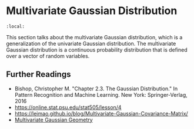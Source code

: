# Multivariate Gaussian Distribution

```{contents}
:local:
```

This section talks about the multivariate Gaussian distribution, which is a
generalization of the univariate Gaussian distribution. The multivariate
Gaussian distribution is a continuous probability distribution that is defined
over a vector of random variables.

## Further Readings

-   Bishop, Christopher M. "Chapter 2.3. The Gaussian Distribution." In Pattern
    Recognition and Machine Learning. New York: Springer-Verlag, 2016
-   https://online.stat.psu.edu/stat505/lesson/4
-   https://leimao.github.io/blog/Multivariate-Gaussian-Covariance-Matrix/
-   [Multivariate Gaussian Geometry](https://www.michaelchughes.com/blog/2013/01/why-contours-for-multivariate-gaussian-are-elliptical/#:~:text=Every%202D%20Gaussian%20concentrates%20its,a%20particular%20form%3A%20an%20ellipse.)

